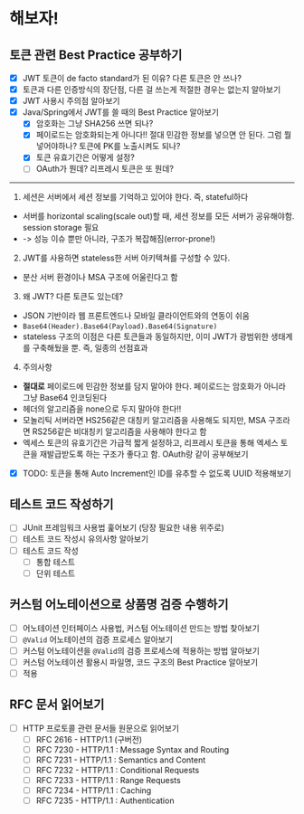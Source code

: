 # 해보자!

## 토큰 관련 Best Practice 공부하기
- [x] JWT 토큰이 de facto standard가 된 이유? 다른 토큰은 안 쓰나?
- [x] 토큰과 다른 인증방식의 장단점, 다른 걸 쓰는게 적절한 경우는 없는지 알아보기
- [x] JWT 사용시 주의점 알아보기
- [x] Java/Spring에서 JWT를 쓸 때의 Best Practice 알아보기
  - [x] 암호화는 그냥 SHA256 쓰면 되나?
  - [x] 페이로드는 암호화되는게 아니다!! 절대 민감한 정보를 넣으면 안 된다. 그럼 뭘 넣어야하나? 토큰에 PK를 노출시켜도 되나?
  - [x] 토큰 유효기간은 어떻게 설정?
  - [ ] OAuth가 뭔데? 리프레시 토큰은 또 뭔데?
- - -
1. 세션은 서버에서 세션 정보를 기억하고 있어야 한다. 즉, stateful하다
  - 서버를 horizontal scaling(scale out)할 때, 세션 정보를 모든 서버가 공유해야함. session storage 필요
  - -> 성능 이슈 뿐만 아니라, 구조가 복잡해짐(error-prone!)
2. JWT를 사용하면 stateless한 서버 아키텍쳐를 구성할 수 있다.
  - 분산 서버 환경이나 MSA 구조에 어울린다고 함
3. 왜 JWT? 다른 토큰도 있는데?
  - JSON 기반이라 웹 프론트엔드나 모바일 클라이언트와의 연동이 쉬움
  - `Base64(Header).Base64(Payload).Base64(Signature)`
  - stateless 구조의 이점은 다른 토큰들과 동일하지만, 이미 JWT가 광범위한 생태계를 구축해뒀을 뿐. 즉, 일종의 선점효과
4. 주의사항
  - **절대로** 페이로드에 민감한 정보를 담지 말아야 한다. 페이로드는 암호화가 아니라 그냥 Base64 인코딩된다
  - 헤더의 알고리즘을 none으로 두지 말아야 한다!!
  - 모놀리틱 서버라면 HS256같은 대칭키 알고리즘을 사용해도 되지만, MSA 구조라면 RS256같은 비대칭키 알고리즘을 사용해야 한다고 함
  - 엑세스 토큰의 유효기간은 가급적 짧게 설정하고, 리프레시 토큰을 통해 엑세스 토큰을 재발급받도록 하는 구조가 좋다고 함. OAuth랑 같이 공부해보기
- [x] TODO: 토큰을 통해 Auto Increment인 ID를 유추할 수 없도록 UUID 적용해보기

## 테스트 코드 작성하기
- [ ] JUnit 프레임워크 사용법 훑어보기 (당장 필요한 내용 위주로)
- [ ] 테스트 코드 작성시 유의사항 알아보기
- [ ] 테스트 코드 작성
  - [ ] 통합 테스트
  - [ ] 단위 테스트

## 커스텀 어노테이션으로 상품명 검증 수행하기
- [ ] 어노테이션 인터페이스 사용법, 커스텀 어노테이션 만드는 방법 찾아보기
- [ ] `@Valid` 어노테이션의 검증 프로세스 알아보기
- [ ] 커스텀 어노테이션을 `@Valid`의 검증 프로세스에 적용하는 방법 알아보기
- [ ] 커스텀 어노테이션 활용시 파일명, 코드 구조의 Best Practice 알아보기
- [ ] 적용

## RFC 문서 읽어보기
- [ ] HTTP 프로토콜 관련 문서들 원문으로 읽어보기
  - [ ] RFC 2616 - HTTP/1.1 (구버전)
  - [ ] RFC 7230 - HTTP/1.1 : Message Syntax and Routing
  - [ ] RFC 7231 - HTTP/1.1 : Semantics and Content
  - [ ] RFC 7232 - HTTP/1.1 : Conditional Requests
  - [ ] RFC 7233 - HTTP/1.1 : Range Requests 
  - [ ] RFC 7234 - HTTP/1.1 : Caching 
  - [ ] RFC 7235 - HTTP/1.1 : Authentication
